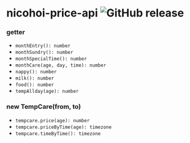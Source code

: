# nicohoi-price-api ![GitHub release](https://img.shields.io/github/release/niconico-hoik/price.js.svg?longCache=true&style=flat-square)

### getter
- `monthEntry(): number`
- `monthSundry(): number`
- `monthSpecialTime(): number`
- `monthCare(age, day, time): number`
- `nappy(): number`
- `milk(): number`
- `food(): number`
- `tempAllday(age): number`

### new TempCare(from, to)
- `tempcare.price(age): number`
- `tempcare.priceByTime(age): timezone`
- `tempcare.timeByTime(): timezone`
